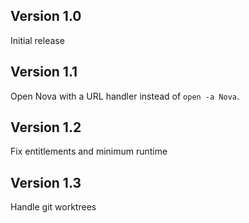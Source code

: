 ## Version 1.0

Initial release

## Version 1.1

Open Nova with a URL handler instead of `open -a Nova`.

## Version 1.2

Fix entitlements and minimum runtime

## Version 1.3

Handle git worktrees
